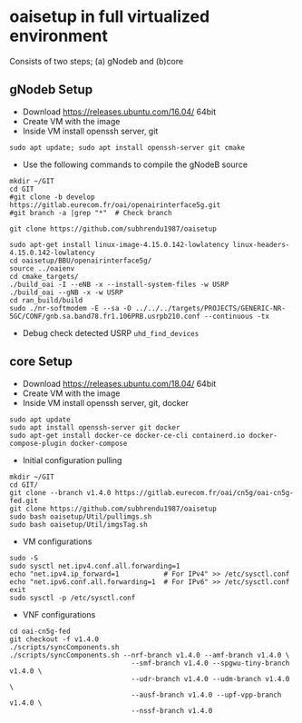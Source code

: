 # oaisetup in full virtualized environment
Consists of two steps; (a) gNodeb and (b)core

## gNodeb Setup
* Download https://releases.ubuntu.com/16.04/  64bit
* Create VM with the image
* Inside VM install openssh server, git
```
sudo apt update; sudo apt install openssh-server git cmake
```
* Use the following commands to compile the gNodeB source
```
mkdir ~/GIT
cd GIT
#git clone -b develop https://gitlab.eurecom.fr/oai/openairinterface5g.git
#git branch -a |grep "*"  # Check branch

git clone https://github.com/subhrendu1987/oaisetup

sudo apt-get install linux-image-4.15.0.142-lowlatency linux-headers-4.15.0.142-lowlatency
cd oaisetup/BBU/openairinterface5g/
source ../oaienv
cd cmake_targets/
./build_oai -I --eNB -x --install-system-files -w USRP
./build_oai --gNB -x -w USRP
cd ran_build/build
sudo ./nr-softmodem -E --sa -O ../../../targets/PROJECTS/GENERIC-NR-5GC/CONF/gnb.sa.band78.fr1.106PRB.usrpb210.conf --continuous -tx
```
* Debug
 check detected USRP `uhd_find_devices`



## core Setup
* Download https://releases.ubuntu.com/18.04/  64bit
* Create VM with the image
* Inside VM install openssh server, git, docker
```
sudo apt update
sudo apt install openssh-server git docker
sudo apt-get install docker-ce docker-ce-cli containerd.io docker-compose-plugin docker-compose
```
* Initial configuration pulling
```
mkdir ~/GIT
cd GIT/
git clone --branch v1.4.0 https://gitlab.eurecom.fr/oai/cn5g/oai-cn5g-fed.git
git clone https://github.com/subhrendu1987/oaisetup
sudo bash oaisetup/Util/pullimgs.sh
sudo bash oaisetup/Util/imgsTag.sh
```
* VM configurations
```
sudo -S
sudo sysctl net.ipv4.conf.all.forwarding=1
echo "net.ipv4.ip_forward=1           # For IPv4" >> /etc/sysctl.conf
echo "net.ipv6.conf.all.forwarding=1  # For IPv6" >> /etc/sysctl.conf
exit
sudo sysctl -p /etc/sysctl.conf
```
* VNF configurations
```
cd oai-cn5g-fed
git checkout -f v1.4.0
./scripts/syncComponents.sh
./scripts/syncComponents.sh --nrf-branch v1.4.0 --amf-branch v1.4.0 \
                              --smf-branch v1.4.0 --spgwu-tiny-branch v1.4.0 \
                              --udr-branch v1.4.0 --udm-branch v1.4.0 \
                              --ausf-branch v1.4.0 --upf-vpp-branch v1.4.0 \
                              --nssf-branch v1.4.0

```
